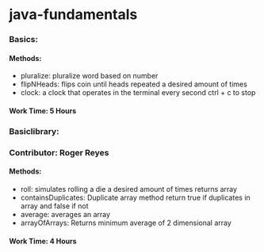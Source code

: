 # java-fundamentals


### Basics:


#### Methods:

- pluralize: pluralize word based on number 
- flipNHeads: flips coin until heads repeated a desired amount of times
- clock: a clock that operates in the terminal every second ctrl + c to stop

#### Work Time: 5 Hours


### Basiclibrary:

### Contributor: Roger Reyes
#### Methods:

- roll: simulates rolling a die a desired amount of times returns array
- containsDuplicates: Duplicate array method return true if duplicates in array and false if not
- average: averages an array
- arrayOfArrays: Returns minimum average of 2 dimensional array

#### Work Time: 4 Hours
